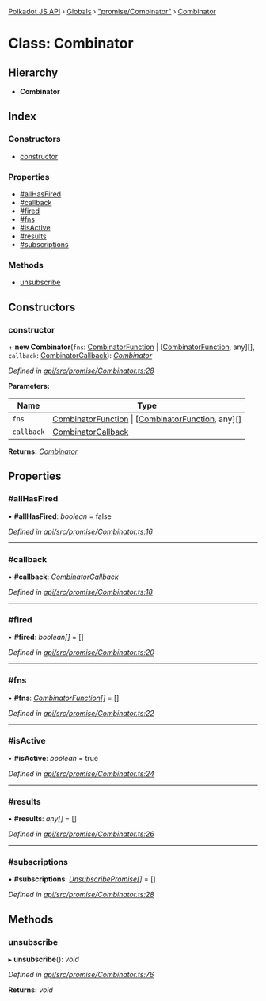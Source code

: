[Polkadot JS API](../README.md) › [Globals](../globals.md) › ["promise/Combinator"](../modules/_promise_combinator_.md) › [Combinator](_promise_combinator_.combinator.md)

# Class: Combinator

## Hierarchy

* **Combinator**

## Index

### Constructors

* [constructor](_promise_combinator_.combinator.md#constructor)

### Properties

* [#allHasFired](_promise_combinator_.combinator.md##allhasfired)
* [#callback](_promise_combinator_.combinator.md##callback)
* [#fired](_promise_combinator_.combinator.md##fired)
* [#fns](_promise_combinator_.combinator.md##fns)
* [#isActive](_promise_combinator_.combinator.md##isactive)
* [#results](_promise_combinator_.combinator.md##results)
* [#subscriptions](_promise_combinator_.combinator.md##subscriptions)

### Methods

* [unsubscribe](_promise_combinator_.combinator.md#unsubscribe)

## Constructors

###  constructor

\+ **new Combinator**(`fns`: [CombinatorFunction](../interfaces/_promise_combinator_.combinatorfunction.md) | [[CombinatorFunction](../interfaces/_promise_combinator_.combinatorfunction.md), any][], `callback`: [CombinatorCallback](../modules/_promise_combinator_.md#combinatorcallback)): *[Combinator](_promise_combinator_.combinator.md)*

*Defined in [api/src/promise/Combinator.ts:28](https://github.com/polkadot-js/api/blob/0ad8be71f/packages/api/src/promise/Combinator.ts#L28)*

**Parameters:**

Name | Type |
------ | ------ |
`fns` | [CombinatorFunction](../interfaces/_promise_combinator_.combinatorfunction.md) &#124; [[CombinatorFunction](../interfaces/_promise_combinator_.combinatorfunction.md), any][] |
`callback` | [CombinatorCallback](../modules/_promise_combinator_.md#combinatorcallback) |

**Returns:** *[Combinator](_promise_combinator_.combinator.md)*

## Properties

###  #allHasFired

• **#allHasFired**: *boolean* = false

*Defined in [api/src/promise/Combinator.ts:16](https://github.com/polkadot-js/api/blob/0ad8be71f/packages/api/src/promise/Combinator.ts#L16)*

___

###  #callback

• **#callback**: *[CombinatorCallback](../modules/_promise_combinator_.md#combinatorcallback)*

*Defined in [api/src/promise/Combinator.ts:18](https://github.com/polkadot-js/api/blob/0ad8be71f/packages/api/src/promise/Combinator.ts#L18)*

___

###  #fired

• **#fired**: *boolean[]* = []

*Defined in [api/src/promise/Combinator.ts:20](https://github.com/polkadot-js/api/blob/0ad8be71f/packages/api/src/promise/Combinator.ts#L20)*

___

###  #fns

• **#fns**: *[CombinatorFunction](../interfaces/_promise_combinator_.combinatorfunction.md)[]* = []

*Defined in [api/src/promise/Combinator.ts:22](https://github.com/polkadot-js/api/blob/0ad8be71f/packages/api/src/promise/Combinator.ts#L22)*

___

###  #isActive

• **#isActive**: *boolean* = true

*Defined in [api/src/promise/Combinator.ts:24](https://github.com/polkadot-js/api/blob/0ad8be71f/packages/api/src/promise/Combinator.ts#L24)*

___

###  #results

• **#results**: *any[]* = []

*Defined in [api/src/promise/Combinator.ts:26](https://github.com/polkadot-js/api/blob/0ad8be71f/packages/api/src/promise/Combinator.ts#L26)*

___

###  #subscriptions

• **#subscriptions**: *[UnsubscribePromise](../modules/_types_base_.md#unsubscribepromise)[]* = []

*Defined in [api/src/promise/Combinator.ts:28](https://github.com/polkadot-js/api/blob/0ad8be71f/packages/api/src/promise/Combinator.ts#L28)*

## Methods

###  unsubscribe

▸ **unsubscribe**(): *void*

*Defined in [api/src/promise/Combinator.ts:76](https://github.com/polkadot-js/api/blob/0ad8be71f/packages/api/src/promise/Combinator.ts#L76)*

**Returns:** *void*
